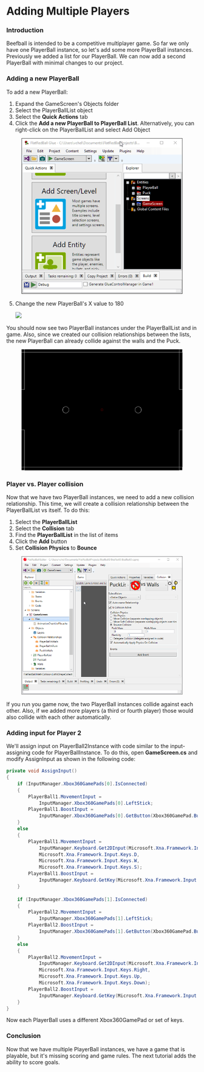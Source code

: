 # Adding Multiple Players

### Introduction

Beefball is intended to be a competitive multiplayer game. So far we only have one PlayerBall instance, so let's add some more PlayerBall instances. Previously we added a list for our PlayerBall. We can now add a second PlayerBall with minimal changes to our project.

### Adding a new PlayerBall

To add a new PlayerBall:

1. Expand the GameScreen's Objects folder
2. Select the PlayerBallList object
3. Select the **Quick Actions** tab
4. Click the **Add a new PlayerBall to PlayerBall List**. Alternatively, you can right-click on the PlayerBallList and select Add Object

<figure><img src="../../media/2016-01-2021_July_25_145416.gif" alt=""><figcaption></figcaption></figure>

5.  Change the new PlayerBall's X value to 180

    ![](../../media/2021-07-img\_60fdc6f8e4b71.png)

You should now see two PlayerBall instances under the PlayerBallList and in game. Also, since we created our collision relationships between the lists, the new PlayerBall can already collide against the walls and the Puck.

<figure><img src="../../media/2016-01-2021_July_25_145219.gif" alt=""><figcaption></figcaption></figure>

### Player vs. Player collision

Now that we have two PlayerBall instances, we need to add a new collision relationship. This time, we will create a collision relationship between the PlayerBallList vs itself. To do this:

1. Select the **PlayerBallList**
2. Select the **Collision** tab
3. Find the **PlayerBallList** in the list of items
4. Click the **Add** button
5. Set **Collision Physics** to **Bounce**

<figure><img src="../../.gitbook/assets/02_07 26 02.gif" alt=""><figcaption></figcaption></figure>

If you run you game now, the two PlayerBall instances collide against each other. Also, if we added more players (a third or fourth player) those would also collide with each other automatically.

### Adding input for Player 2

We'll assign input on PlayerBall2Instance with code similar to the input-assigning code for PlayerBallInstance. To do this, open **GameScreen.cs** and modify AssignInput as shown in the following code:

```csharp
private void AssignInput()
{
    if (InputManager.Xbox360GamePads[0].IsConnected)
    {
        PlayerBall1.MovementInput =
            InputManager.Xbox360GamePads[0].LeftStick;
        PlayerBall1.BoostInput =
            InputManager.Xbox360GamePads[0].GetButton(Xbox360GamePad.Button.A);
    }
    else
    {
        PlayerBall1.MovementInput =
            InputManager.Keyboard.Get2DInput(Microsoft.Xna.Framework.Input.Keys.A,
            Microsoft.Xna.Framework.Input.Keys.D,
            Microsoft.Xna.Framework.Input.Keys.W,
            Microsoft.Xna.Framework.Input.Keys.S);
        PlayerBall1.BoostInput =
            InputManager.Keyboard.GetKey(Microsoft.Xna.Framework.Input.Keys.B);
    }

    if (InputManager.Xbox360GamePads[1].IsConnected)
    {
        PlayerBall2.MovementInput =
            InputManager.Xbox360GamePads[1].LeftStick;
        PlayerBall2.BoostInput =
            InputManager.Xbox360GamePads[1].GetButton(Xbox360GamePad.Button.A);
    }
    else
    {
        PlayerBall2.MovementInput =
            InputManager.Keyboard.Get2DInput(Microsoft.Xna.Framework.Input.Keys.Left,
            Microsoft.Xna.Framework.Input.Keys.Right,
            Microsoft.Xna.Framework.Input.Keys.Up,
            Microsoft.Xna.Framework.Input.Keys.Down);
        PlayerBall2.BoostInput = 
            InputManager.Keyboard.GetKey(Microsoft.Xna.Framework.Input.Keys.RightShift);
    }
}
```

Now each PlayerBall uses a different Xbox360GamePad or set of keys.

### Conclusion

Now that we have multiple PlayerBall instances, we have a game that is playable, but it's missing scoring and game rules. The next tutorial adds the ability to score goals.
